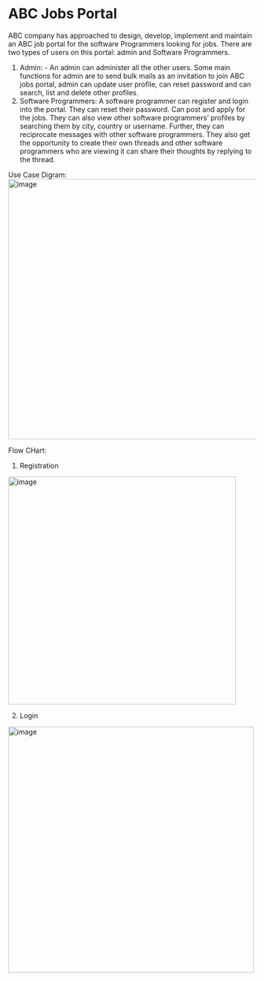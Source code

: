 # ABC Jobs Portal
ABC company has approached to design, develop, implement and maintain an ABC job portal for the software Programmers looking for jobs. There are two types of users on this portal: admin and Software Programmers. 
1.	Admin: - An admin can administer all the other users. Some main functions for admin are to send bulk mails as an invitation to join ABC jobs portal, admin can update user profile, can reset password and can search, list and delete other profiles.   
2.	 Software Programmers: A software programmer can register and login into the portal. They can reset their password. Can post and apply for the jobs. They can also view other software programmers’ profiles by searching them by city, country or username. Further, they can reciprocate messages with other software programmers. They also get the opportunity to create their own threads and other software programmers who are viewing it can share their thoughts by replying to the thread.  

Use Case Digram:
<img width="529" alt="image" src="https://user-images.githubusercontent.com/98897446/200113214-129cef4b-ae38-4a5e-9641-60c1d8590338.png">

Flow CHart:
1. Registration
<img width="463" alt="image" src="https://user-images.githubusercontent.com/98897446/200113232-25581755-8af3-4e38-a6e4-284ae5729231.png">


2. Login 
<img width="500" alt="image" src="https://user-images.githubusercontent.com/98897446/200113239-24c44753-c839-4600-9540-6dea9131befe.png">
